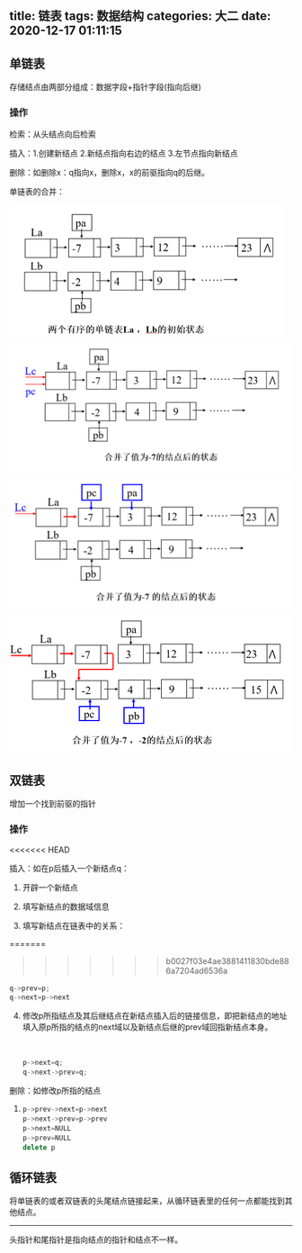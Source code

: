 title: 链表
tags: 数据结构
categories: 大二
date: 2020-12-17 01:11:15
---



## 单链表

存储结点由两部分组成：数据字段+指针字段(指向后继)

### 操作

检索：从头结点向后检索

插入：1.创建新结点 2.新结点指向右边的结点 3.左节点指向新结点

删除：如删除x：q指向x，删除x，x的前驱指向q的后继。

单链表的合并：

<img src="%E9%93%BE%E8%A1%A8/1.PNG" style="zoom:50%;" />

<img src="%E9%93%BE%E8%A1%A8/2.PNG" style="zoom:50%;" />

<img src="%E9%93%BE%E8%A1%A8/3.PNG" style="zoom:50%;" />

<img src="%E9%93%BE%E8%A1%A8/4.PNG" style="zoom:50%;" />

## 双链表

增加一个找到前驱的指针

### 操作
<<<<<<< HEAD

插入：如在p后插入一个新结点q：

1. 开辟一个新结点

2. 填写新结点的数据域信息

3. 填写新结点在链表中的关系：

      
=======
>>>>>>> b0027f03e4ae3881411830bde886a7204ad6536a

   ```c++
   q->prev=p;
   q->next=p->next
   ```

   

4. 修改p所指结点及其后继结点在新结点插入后的链接信息，即把新结点的地址填入原p所指的结点的next域以及新结点后继的prev域回指新结点本身。

   ​     

   ```c++
   p->next=q;
   q->next->prev=q;
   ```

   


删除：如修改p所指的结点

1. ```c++
   p->prev->next=p->next
   p->next->prev=p->prev
   p->next=NULL
   p->prev=NULL
   delete p
   ```

   

## 循环链表

将单链表的或者双链表的头尾结点链接起来，从循环链表里的任何一点都能找到其他结点。

---

头指针和尾指针是指向结点的指针和结点不一样。